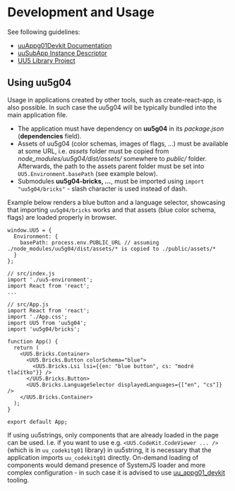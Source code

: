 # Development and Usage

See following guidelines:

- [uuAppg01Devkit Documentation](https://uuos9.plus4u.net/uu-bookkitg01-main/78462435-e884539c8511447a977c7ff070e7f2cf/book)
- [uuSubApp Instance Descriptor](https://uuos9.plus4u.net/uu-bookkitg01-main/78462435-289fcd2e11d34f3e9b2184bedb236ded/book/page?code=uuSubAppInstanceDescriptor)
- [UU5 Library Project](https://uuos9.plus4u.net/uu-bookkitg01-main/78462435-e884539c8511447a977c7ff070e7f2cf/book/page?code=86405422)

## Using uu5g04

Usage in applications created by other tools, such as create-react-app, is also possible.
In such case the uu5g04 will be typically bundled into the main application file.

- The application must have dependency on **uu5g04** in its _package.json_ (**dependencies** field).
- Assets of uu5g04 (color schemas, images of flags, ...) must be available at some URL, i.e. _assets_
folder must be copied from _node_modules/uu5g04/dist/assets/_ somewhere to _public/_ folder. 
Afterwards, the path to the assets parent folder must be set into `UU5.Environment.basePath` (see example below).
- Submodules **uu5g04-bricks, ...**, must be imported using `import "uu5g04/bricks"` -
slash character is used instead of dash.

Example below renders a blue button and a language selector, showcasing that importing 
`uu5g04/bricks` works and that assets (blue color schema, flags) are loaded properly in browser.


```// src/uu5-environment.js
window.UU5 = {
  Environment: {
    basePath: process.env.PUBLIC_URL // assuming ./node_modules/uu5g04/dist/assets/* is copied to ./public/assets/*
  }
};

// src/index.js
import './uu5-environment';
import React from 'react';
...

// src/App.js
import React from 'react';
import './App.css';
import UU5 from 'uu5g04';
import 'uu5g04/bricks';

function App() {
  return (
    <UU5.Bricks.Container>
      <UU5.Bricks.Button colorSchema="blue">
        <UU5.Bricks.Lsi lsi={{en: "blue button", cs: "modré tlačítko"}} />
      </UU5.Bricks.Button>
      <UU5.Bricks.LanguageSelector displayedLanguages={["en", "cs"]} />
    </UU5.Bricks.Container>
  );
}

export default App;
```

If using uu5strings, only components that are already loaded in the page can be used.
I.e. if you want to use e.g. `<UU5.CodeKit.CodeViewer ... />` (which is in `uu_codekitg01`
library) in uu5string, it is necessary that the application imports `uu_codekitg01` directly.
On-demand loading of components would demand presence of SystemJS loader and more complex 
configuration - in such case it is advised to use [uu_appg01_devkit](https://uuos9.plus4u.net/uu-bookkitg01-main/78462435-e884539c8511447a977c7ff070e7f2cf/book) tooling.